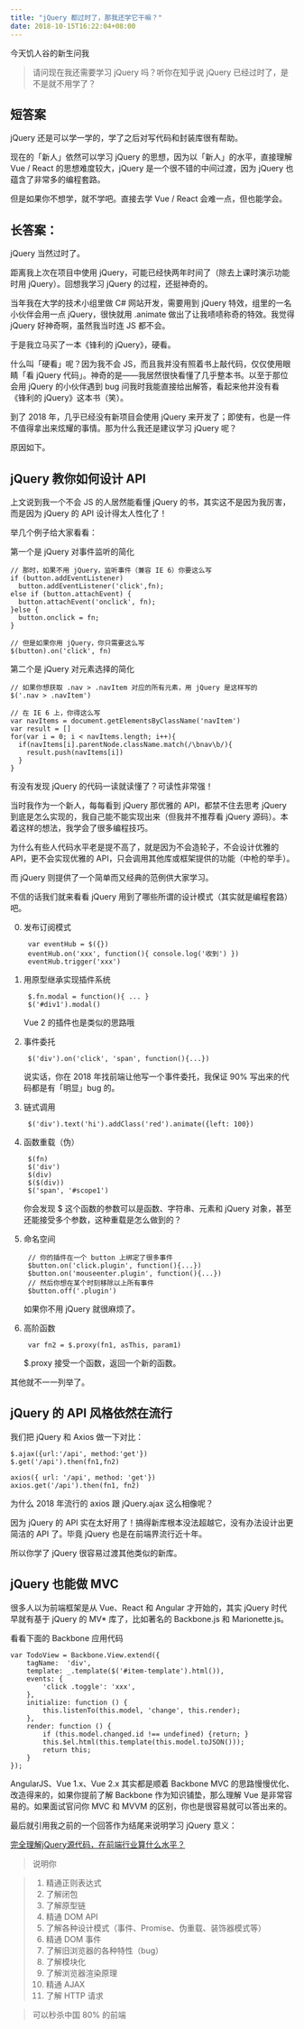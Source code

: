 ```yaml
---
title: "jQuery 都过时了，那我还学它干嘛？"
date: 2018-10-15T16:22:04+08:00
---
```


今天饥人谷的新生问我

> 请问现在我还需要学习 jQuery 吗？听你在知乎说 jQuery 已经过时了，是不是就不用学了？



## 短答案

jQuery 还是可以学一学的，学了之后对写代码和封装库很有帮助。

现在的「新人」依然可以学习 jQuery 的思想，因为以「新人」的水平，直接理解 Vue / React 的思想难度较大，jQuery 是一个很不错的中间过渡，因为 jQuery 也蕴含了非常多的编程套路。

但是如果你不想学，就不学吧。直接去学 Vue / React 会难一点，但也能学会。




## 长答案：

jQuery 当然过时了。

距离我上次在项目中使用 jQuery，可能已经快两年时间了（除去上课时演示功能时用 jQuery）。回想我学习 jQuery 的过程，还挺神奇的。

当年我在大学的技术小组里做 C# 网站开发，需要用到 jQuery 特效，组里的一名小伙伴会用一点 jQuery，很快就用 .animate 做出了让我啧啧称奇的特效。我觉得 jQuery 好神奇啊，虽然我当时连 JS 都不会。

于是我立马买了一本《锋利的 jQuery》，硬看。


什么叫「硬看」呢？因为我不会 JS，而且我并没有照着书上敲代码，仅仅使用眼睛「看 jQuery 代码」。神奇的是——我居然很快看懂了几乎整本书。以至于那位会用 jQuery 的小伙伴遇到 bug 问我时我能直接给出解答，看起来他并没有看《锋利的 jQuery》这本书（笑）。



到了 2018 年，几乎已经没有新项目会使用 jQuery 来开发了；即使有，也是一件不值得拿出来炫耀的事情。那为什么我还是建议学习 jQuery 呢？



原因如下。



## jQuery 教你如何设计 API

上文说到我一个不会 JS 的人居然能看懂 jQuery 的书，其实这不是因为我厉害，而是因为 jQuery 的 API 设计得太人性化了！

举几个例子给大家看看：

第一个是 jQuery 对事件监听的简化

    // 那时，如果不用 jQuery，监听事件（兼容 IE 6）你要这么写
    if (button.addEventListener)  
      button.addEventListener('click',fn);
    else if (button.attachEvent) { 
      button.attachEvent('onclick', fn);
    }else {
      button.onclick = fn;
    }

    // 但是如果你用 jQuery，你只需要这么写
    $(button).on('click', fn)

第二个是 jQuery 对元素选择的简化

    // 如果你想获取 .nav > .navItem 对应的所有元素，用 jQuery 是这样写的
    $('.nav > .navItem')

    // 在 IE 6 上，你得这么写
    var navItems = document.getElementsByClassName('navItem')
    var result = []
    for(var i = 0; i < navItems.length; i++){
      if(navItems[i].parentNode.className.match(/\bnav\b/){
        result.push(navItems[i])
      }
    }

有没有发现 jQuery 的代码一读就读懂了？可读性非常强！

当时我作为一个新人，每每看到 jQuery 那优雅的 API，都禁不住去思考 jQuery 到底是怎么实现的，我自己能不能实现出来（但我并不推荐看 jQuery 源码）。本着这样的想法，我学会了很多编程技巧。

为什么有些人代码水平老是提不高了，就是因为不会造轮子，不会设计优雅的 API，更不会实现优雅的 API，只会调用其他库或框架提供的功能（中枪的举手）。

而 jQuery 则提供了一个简单而又经典的范例供大家学习。



不信的话我们就来看看 jQuery 用到了哪些所谓的设计模式（其实就是编程套路）吧。

0. 发布订阅模式

        var eventHub = $({})
        eventHub.on('xxx', function(){ console.log('收到') })
        eventHub.trigger('xxx')

0. 用原型继承实现插件系统

        $.fn.modal = function(){ ... }
        $('#div1').modal()

    Vue 2 的插件也是类似的思路哦

0. 事件委托

        $('div').on('click', 'span', function(){...})

    说实话，你在 2018 年找前端让他写一个事件委托，我保证 90% 写出来的代码都是有「明显」bug 的。

0. 链式调用

        $('div').text('hi').addClass('red').animate({left: 100})

0. 函数重载（伪）

        $(fn)
        $('div')
        $(div)
        $($(div))
        $('span', '#scope1')

    你会发现 $ 这个函数的参数可以是函数、字符串、元素和 jQuery 对象，甚至还能接受多个参数，这种重载是怎么做到的？

0. 命名空间

        // 你的插件在一个 button 上绑定了很多事件
        $button.on('click.plugin', function(){...})
        $button.on('mouseenter.plugin', function(){...})
        // 然后你想在某个时刻移除以上所有事件
        $button.off('.plugin')

    如果你不用 jQuery 就很麻烦了。

0. 高阶函数

        var fn2 = $.proxy(fn1, asThis, param1)

    $.proxy 接受一个函数，返回一个新的函数。

其他就不一一列举了。


## jQuery 的 API 风格依然在流行

我们把 jQuery 和 Axios 做一下对比：

    $.ajax({url:'/api', method:'get'})
    $.get('/api').then(fn1,fn2)

    axios({ url: '/api', method: 'get'})
    axios.get('/api').then(fn1, fn2)

为什么 2018 年流行的 axios 跟 jQuery.ajax 这么相像呢？

因为 jQuery 的 API 实在太好用了！搞得新库根本没法超越它，没有办法设计出更简洁的 API 了。毕竟 jQuery 也是在前端界流行近十年。

所以你学了 jQuery 很容易过渡其他类似的新库。



## jQuery 也能做 MVC

很多人以为前端框架是从 Vue、React 和 Angular 才开始的，其实 jQuery 时代早就有基于 jQuery 的 MV* 库了，比如著名的 Backbone.js 和 Marionette.js。

看看下面的 Backbone 应用代码

    var TodoView = Backbone.View.extend({
        tagName:  'div',
        template: _.template($('#item-template').html()),
        events: {
            'click .toggle': 'xxx',
        },
        initialize: function () {
            this.listenTo(this.model, 'change', this.render);
        },
        render: function () {
            if (this.model.changed.id !== undefined) {return; }
            this.$el.html(this.template(this.model.toJSON()));
            return this;
        }
    });

AngularJS、Vue 1.x、Vue 2.x 其实都是顺着 Backbone MVC 的思路慢慢优化、改造得来的，如果你提前了解 Backbone 作为知识铺垫，那么理解 Vue 是非常容易的。如果面试官问你 MVC 和 MVVM 的区别，你也是很容易就可以答出来的。




最后就引用我之前的一个回答作为结尾来说明学习 jQuery 意义：

[完全理解jQuery源代码，在前端行业算什么水平？](https://www.zhihu.com/question/20521802/answer/290354219)

> 说明你

> 1. 精通正则表达式
> 2. 了解闭包
> 3. 了解原型链
> 4. 精通 DOM API
> 5. 了解各种设计模式（事件、Promise、伪重载、装饰器模式等）
> 6. 精通 DOM 事件
> 7. 了解旧浏览器的各种特性（bug）
> 8. 了解模块化
> 9. 了解浏览器渲染原理
> 10. 精通 AJAX
> 11. 了解 HTTP 请求

> 可以秒杀中国 80% 的前端
